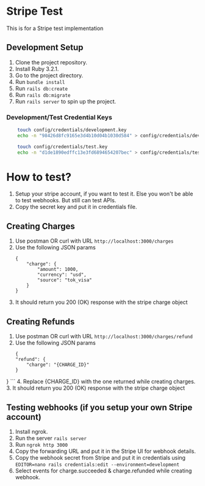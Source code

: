 # Stripe Test

This is for a Stripe test implementation

## Development Setup

1. Clone the project repository.
2. Install Ruby 3.2.1.
3. Go to the project directory.
4. Run `bundle install`
5. Run `rails db:create`
6. Run `rails db:migrate`
7. Run `rails server` to spin up the project.

### Development/Test Credential Keys

```bash
    touch config/credentials/development.key
    echo -n "98426d8fc9165e3d4b10d04b1030d584" > config/credentials/development.key

    touch config/credentials/test.key
    echo -n "d1de1890edffc13e3fd6894654207bec" > config/credentials/test.key
```

# How to test?

1. Setup your stripe account, if you want to test it. Else you won't be able to test webhooks. But still can test APIs.
2. Copy the secret key and put it in credentials file.

## Creating Charges

1. Use postman OR curl with URL `http://localhost:3000/charges`
2. Use the following JSON params
    ```
    {
        "charge": {
            "amount": 1000,
            "currency": "usd",
            "source": "tok_visa"
        }
    }
    ```
3. It should return you 200 (OK) response with the stripe charge object

## Creating Refunds

1. Use postman OR curl with URL `http://localhost:3000/charges/refund`
2. Use the following JSON params
    ```
    {
    "refund": {
        "charge": "{CHARGE_ID}"
    }
}
    ```
4. Replace {CHARGE_ID} with the one returned while creating charges.
3. It should return you 200 (OK) response with the stripe charge object

## Testing webhooks (if you setup your own Stripe account)

1. Install ngrok.
2. Run the server `rails server`
3. Run `ngrok http 3000`
4. Copy the forwarding URL and put it in the Stripe UI for webhook details.
5. Copy the webhook secret from Stripe and put it in credentials using `EDITOR=nano rails credentials:edit --environment=development`
6. Select events for charge.succeeded & charge.refunded while creating webhook.
